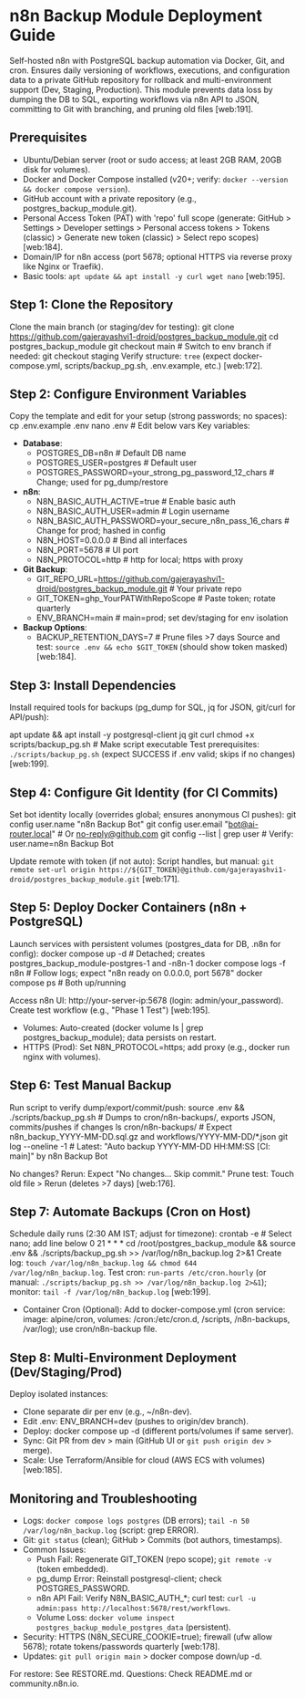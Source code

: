 # n8n Backup Module Deployment Guide

Self-hosted n8n with PostgreSQL backup automation via Docker, Git, and cron. Ensures daily versioning of workflows, executions, and configuration data to a private GitHub repository for rollback and multi-environment support (Dev, Staging, Production). This module prevents data loss by dumping the DB to SQL, exporting workflows via n8n API to JSON, committing to Git with branching, and pruning old files [web:191].

## Prerequisites
- Ubuntu/Debian server (root or sudo access; at least 2GB RAM, 20GB disk for volumes).
- Docker and Docker Compose installed (v20+; verify: `docker --version && docker compose version`).
- GitHub account with a private repository (e.g., postgres_backup_module.git).
- Personal Access Token (PAT) with 'repo' full scope (generate: GitHub > Settings > Developer settings > Personal access tokens > Tokens (classic) > Generate new token (classic) > Select repo scopes) [web:184].
- Domain/IP for n8n access (port 5678; optional HTTPS via reverse proxy like Nginx or Traefik).
- Basic tools: `apt update && apt install -y curl wget nano` [web:195].

## Step 1: Clone the Repository
Clone the main branch (or staging/dev for testing):
git clone https://github.com/gajerayashvi1-droid/postgres_backup_module.git
cd postgres_backup_module
git checkout main # Switch to env branch if needed: git checkout staging
Verify structure: `tree` (expect docker-compose.yml, scripts/backup_pg.sh, .env.example, etc.) [web:172].

## Step 2: Configure Environment Variables
Copy the template and edit for your setup (strong passwords; no spaces):
cp .env.example .env
nano .env # Edit below vars
Key variables:
- **Database**:
  - POSTGRES_DB=n8n  # Default DB name
  - POSTGRES_USER=postgres  # Default user
  - POSTGRES_PASSWORD=your_strong_pg_password_12_chars  # Change; used for pg_dump/restore
- **n8n**:
  - N8N_BASIC_AUTH_ACTIVE=true  # Enable basic auth
  - N8N_BASIC_AUTH_USER=admin  # Login username
  - N8N_BASIC_AUTH_PASSWORD=your_secure_n8n_pass_16_chars  # Change for prod; hashed in config
  - N8N_HOST=0.0.0.0  # Bind all interfaces
  - N8N_PORT=5678  # UI port
  - N8N_PROTOCOL=http  # http for local; https with proxy
- **Git Backup**:
  - GIT_REPO_URL=https://github.com/gajerayashvi1-droid/postgres_backup_module.git  # Your private repo
  - GIT_TOKEN=ghp_YourPATWithRepoScope  # Paste token; rotate quarterly
  - ENV_BRANCH=main  # main=prod; set dev/staging for env isolation
- **Backup Options**:
  - BACKUP_RETENTION_DAYS=7  # Prune files >7 days
Source and test: `source .env && echo $GIT_TOKEN` (should show token masked) [web:184].

## Step 3: Install Dependencies
Install required tools for backups (pg_dump for SQL, jq for JSON, git/curl for API/push):

apt update && apt install -y postgresql-client jq git curl
chmod +x scripts/backup_pg.sh # Make script executable
Test prerequisites: `./scripts/backup_pg.sh` (expect SUCCESS if .env valid; skips if no changes) [web:199].

## Step 4: Configure Git Identity (for CI Commits)
Set bot identity locally (overrides global; ensures anonymous CI pushes):
git config user.name "n8n Backup Bot"
git config user.email "bot@ai-router.local" # Or no-reply@github.com
git config --list | grep user # Verify: user.name=n8n Backup Bot

Update remote with token (if not auto): Script handles, but manual: `git remote set-url origin https://${GIT_TOKEN}@github.com/gajerayashvi1-droid/postgres_backup_module.git` [web:171].

## Step 5: Deploy Docker Containers (n8n + PostgreSQL)
Launch services with persistent volumes (postgres_data for DB, .n8n for config):
docker compose up -d # Detached; creates postgres_backup_module-postgres-1 and -n8n-1
docker compose logs -f n8n # Follow logs; expect "n8n ready on 0.0.0.0, port 5678"
docker compose ps # Both up/running

Access n8n UI: http://your-server-ip:5678 (login: admin/your_password). Create test workflow (e.g., "Phase 1 Test") [web:195].
- Volumes: Auto-created (docker volume ls | grep postgres_backup_module); data persists on restart.
- HTTPS (Prod): Set N8N_PROTOCOL=https; add proxy (e.g., docker run nginx with volumes).

## Step 6: Test Manual Backup
Run script to verify dump/export/commit/push:
source .env && ./scripts/backup_pg.sh # Dumps to cron/n8n-backups/, exports JSON, commits/pushes if changes
ls cron/n8n-backups/ # Expect n8n_backup_YYYY-MM-DD.sql.gz and workflows/YYYY-MM-DD/*.json
git log --oneline -1 # Latest: "Auto backup YYYY-MM-DD HH:MM:SS [CI: main]" by n8n Backup Bot

No changes? Rerun: Expect "No changes... Skip commit." Prune test: Touch old file > Rerun (deletes >7 days) [web:176].

## Step 7: Automate Backups (Cron on Host)
Schedule daily runs (2:30 AM IST; adjust for timezone):
crontab -e # Select nano; add line below
0 21 * * * cd /root/postgres_backup_module && source .env && ./scripts/backup_pg.sh >> /var/log/n8n_backup.log 2>&1
Create log: `touch /var/log/n8n_backup.log && chmod 644 /var/log/n8n_backup.log`.
Test cron: `run-parts /etc/cron.hourly` (or manual: `./scripts/backup_pg.sh >> /var/log/n8n_backup.log 2>&1`); monitor: `tail -f /var/log/n8n_backup.log` [web:199].
- Container Cron (Optional): Add to docker-compose.yml (cron service: image: alpine/cron, volumes: /cron:/etc/cron.d, /scripts, /n8n-backups, /var/log); use cron/n8n-backup file.

## Step 8: Multi-Environment Deployment (Dev/Staging/Prod)
Deploy isolated instances:
- Clone separate dir per env (e.g., ~/n8n-dev).
- Edit .env: ENV_BRANCH=dev (pushes to origin/dev branch).
- Deploy: docker compose up -d (different ports/volumes if same server).
- Sync: Git PR from dev > main (GitHub UI or `git push origin dev` > merge).
- Scale: Use Terraform/Ansible for cloud (AWS ECS with volumes) [web:185].

## Monitoring and Troubleshooting
- Logs: `docker compose logs postgres` (DB errors); `tail -n 50 /var/log/n8n_backup.log` (script: grep ERROR).
- Git: `git status` (clean); GitHub > Commits (bot authors, timestamps).
- Common Issues:
  - Push Fail: Regenerate GIT_TOKEN (repo scope); `git remote -v` (token embedded).
  - pg_dump Error: Reinstall postgresql-client; check POSTGRES_PASSWORD.
  - n8n API Fail: Verify N8N_BASIC_AUTH_*; curl test: `curl -u admin:pass http://localhost:5678/rest/workflows`.
  - Volume Loss: `docker volume inspect postgres_backup_module_postgres_data` (persistent).
- Security: HTTPS (N8N_SECURE_COOKIE=true); firewall (ufw allow 5678); rotate tokens/passwords quarterly [web:178].
- Updates: `git pull origin main` > docker compose down/up -d.

For restore: See RESTORE.md. Questions: Check README.md or community.n8n.io.
